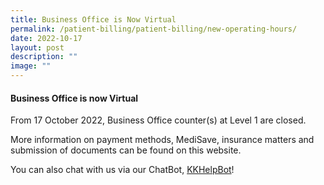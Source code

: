 ```yaml
---
title: Business Office is Now Virtual
permalink: /patient-billing/patient-billing/new-operating-hours/
date: 2022-10-17
layout: post
description: ""
image: ""
---
```



#### **Business Office is now Virtual**

From 17 October 2022, Business Office counter(s) at Level 1 are closed.
	
More information on payment methods, MediSave, insurance matters and submission of documents can be found on this website.

You can also chat with us via our ChatBot, [KKHelpBot](https://www.kkh.com.sg/about-kkh/contact-us)!